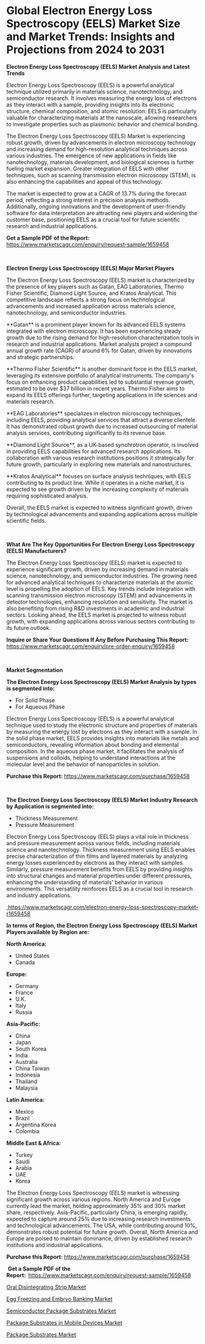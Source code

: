 <p><h1>Global Electron Energy Loss Spectroscopy (EELS) Market Size and Market Trends: Insights and Projections from 2024 to 2031</h1></p><p><strong>Electron Energy Loss Spectroscopy (EELS) Market Analysis and Latest Trends</strong></p>
<p><p>Electron Energy Loss Spectroscopy (EELS) is a powerful analytical technique utilized primarily in materials science, nanotechnology, and semiconductor research. It involves measuring the energy loss of electrons as they interact with a sample, providing insights into its electronic structure, chemical composition, and atomic resolution. EELS is particularly valuable for characterizing materials at the nanoscale, allowing researchers to investigate properties such as plasmonic behavior and chemical bonding.</p><p>The Electron Energy Loss Spectroscopy (EELS) Market is experiencing robust growth, driven by advancements in electron microscopy technology and increasing demand for high-resolution analytical techniques across various industries. The emergence of new applications in fields like nanotechnology, materials development, and biological sciences is further fueling market expansion. Greater integration of EELS with other techniques, such as scanning transmission electron microscopy (STEM), is also enhancing the capabilities and appeal of this technology.</p><p>The market is expected to grow at a CAGR of 13.7% during the forecast period, reflecting a strong interest in precision analysis methods. Additionally, ongoing innovations and the development of user-friendly software for data interpretation are attracting new players and widening the customer base, positioning EELS as a crucial tool for future scientific research and industrial applications.</p></p>
<p><strong>Get a Sample PDF of the Report:&nbsp;</strong> <a href="https://www.marketscagr.com/enquiry/request-sample/1659458?utm_campaign=1529&utm_medium=2&utm_source=Github&utm_content=ia&utm_term=12102024&utm_id=electron-energy-loss-spectroscopy-eels">https://www.marketscagr.com/enquiry/request-sample/1659458</a></p>
<p>&nbsp;</p>
<p><strong>Electron Energy Loss Spectroscopy (EELS) Major Market Players</strong></p>
<p><p>The Electron Energy Loss Spectroscopy (EELS) market is characterized by the presence of key players such as Gatan, EAG Laboratories, Thermo Fisher Scientific, Diamond Light Source, and Kratos Analytical. This competitive landscape reflects a strong focus on technological advancements and increased application across materials science, nanotechnology, and semiconductor industries.</p><p>**Gatan** is a prominent player known for its advanced EELS systems integrated with electron microscopy. It has been experiencing steady growth due to the rising demand for high-resolution characterization tools in research and industrial applications. Market analysts project a compound annual growth rate (CAGR) of around 6% for Gatan, driven by innovations and strategic partnerships.</p><p>**Thermo Fisher Scientific** is another dominant force in the EELS market, leveraging its extensive portfolio of analytical instruments. The company's focus on enhancing product capabilities led to substantial revenue growth, estimated to be over $37 billion in recent years. Thermo Fisher aims to expand its EELS offerings further, targeting applications in life sciences and materials research.</p><p>**EAG Laboratories** specializes in electron microscopy techniques, including EELS, providing analytical services that attract a diverse clientele. It has demonstrated robust growth due to increased outsourcing of material analysis services, contributing significantly to its revenue base.</p><p>**Diamond Light Source**, as a UK-based synchrotron operator, is involved in providing EELS capabilities for advanced research applications. Its collaboration with various research institutions positions it strategically for future growth, particularly in exploring new materials and nanostructures.</p><p>**Kratos Analytical** focuses on surface analysis techniques, with EELS contributing to its product line. While it operates in a niche market, it is expected to see growth driven by the increasing complexity of materials requiring sophisticated analysis.</p><p>Overall, the EELS market is expected to witness significant growth, driven by technological advancements and expanding applications across multiple scientific fields.</p></p>
<p>&nbsp;</p>
<p><strong>What Are The Key Opportunities For Electron Energy Loss Spectroscopy (EELS) Manufacturers?</strong></p>
<p><p>The Electron Energy Loss Spectroscopy (EELS) market is expected to experience significant growth, driven by increasing demand in materials science, nanotechnology, and semiconductor industries. The growing need for advanced analytical techniques to characterize materials at the atomic level is propelling the adoption of EELS. Key trends include integration with scanning transmission electron microscopy (STEM) and advancements in detector technologies, enhancing resolution and sensitivity. The market is also benefiting from rising R&D investments in academic and industrial sectors. Looking ahead, the EELS market is projected to witness robust growth, with expanding applications across various sectors contributing to its future outlook.</p></p>
<p><strong>Inquire or Share Your Questions If Any Before Purchasing This Report:</strong> <a href="https://www.marketscagr.com/enquiry/pre-order-enquiry/1659458?utm_campaign=1529&utm_medium=2&utm_source=Github&utm_content=ia&utm_term=12102024&utm_id=electron-energy-loss-spectroscopy-eels">https://www.marketscagr.com/enquiry/pre-order-enquiry/1659458</a></p>
<p>&nbsp;</p>
<p><strong>Market Segmentation</strong></p>
<p><strong>The Electron Energy Loss Spectroscopy (EELS) Market Analysis by types is segmented into:</strong></p>
<p><ul><li>For Solid Phase</li><li>For Aqueous Phase</li></ul></p>
<p><p>Electron Energy Loss Spectroscopy (EELS) is a powerful analytical technique used to study the electronic structure and properties of materials by measuring the energy lost by electrons as they interact with a sample. In the solid phase market, EELS provides insights into materials like metals and semiconductors, revealing information about bonding and elemental composition. In the aqueous phase market, it facilitates the analysis of suspensions and colloids, helping to understand interactions at the molecular level and the behavior of nanoparticles in solution.</p></p>
<p><strong>Purchase this Report:&nbsp;</strong><a href="https://www.marketscagr.com/purchase/1659458?utm_campaign=1529&utm_medium=2&utm_source=Github&utm_content=ia&utm_term=12102024&utm_id=electron-energy-loss-spectroscopy-eels">https://www.marketscagr.com/purchase/1659458</a></p>
<p>&nbsp;</p>
<p><strong>The Electron Energy Loss Spectroscopy (EELS) Market Industry Research by Application is segmented into:</strong></p>
<p><ul><li>Thickness Measurement</li><li>Pressure Measurement</li></ul></p>
<p><p>Electron Energy Loss Spectroscopy (EELS) plays a vital role in thickness and pressure measurement across various fields, including materials science and nanotechnology. Thickness measurement using EELS enables precise characterization of thin films and layered materials by analyzing energy losses experienced by electrons as they interact with samples. Similarly, pressure measurement benefits from EELS by providing insights into structural changes and material properties under different pressures, enhancing the understanding of materials' behavior in various environments. This versatility reinforces EELS as a crucial tool in research and industry applications.</p></p>
<p><a href="https://www.marketscagr.com/electron-energy-loss-spectroscopy-market-r1659458?utm_campaign=1529&utm_medium=2&utm_source=Github&utm_content=ia&utm_term=12102024&utm_id=electron-energy-loss-spectroscopy-eels">&nbsp;https://www.marketscagr.com/electron-energy-loss-spectroscopy-market-r1659458</a></p>
<p><strong>In terms of Region, the Electron Energy Loss Spectroscopy (EELS) Market Players available by Region are:</strong></p>
<p>
    <p> <strong> North America: </strong>
        <ul>
            <li>United States</li>
            <li>Canada</li>
        </ul>
        </p> 
    <p> <strong> Europe: </strong>
        <ul>
            <li>Germany</li>
            <li>France</li>
            <li>U.K.</li>
            <li>Italy</li>
            <li>Russia</li>
        </ul>
        </p> 
    <p> <strong> Asia-Pacific: </strong>
        <ul>
            <li>China</li>
            <li>Japan</li>
            <li>South Korea</li>
            <li>India</li>
            <li>Australia</li>
            <li>China Taiwan</li>
            <li>Indonesia</li>
            <li>Thailand</li>
            <li>Malaysia</li>
        </ul>
        </p> 
    <p> <strong> Latin America: </strong>
        <ul>
            <li>Mexico</li>
            <li>Brazil</li>
            <li>Argentina Korea</li>
            <li>Colombia</li>
        </ul>
        </p> 
    <p> <strong> Middle East & Africa: </strong>
        <ul>
            <li>Turkey</li>
            <li>Saudi</li>
            <li>Arabia</li>
            <li>UAE</li>
            <li>Korea</li>
        </ul>
    </p>
    </p>
<p><p>The Electron Energy Loss Spectroscopy (EELS) market is witnessing significant growth across various regions. North America and Europe currently lead the market, holding approximately 35% and 30% market share, respectively. Asia-Pacific, particularly China, is emerging rapidly, expected to capture around 25% due to increasing research investments and technological advancements. The USA, while contributing around 10%, demonstrates robust potential for future growth. Overall, North America and Europe are poised to maintain dominance, driven by established research institutions and industrial applications.</p></p>
<p><strong>Purchase this Report: </strong><a href="https://www.marketscagr.com/purchase/1659458?utm_campaign=1529&utm_medium=2&utm_source=Github&utm_content=ia&utm_term=12102024&utm_id=electron-energy-loss-spectroscopy-eels">https://www.marketscagr.com/purchase/1659458</a></p>
<p>&nbsp;<strong>Get a Sample PDF of the Report:&nbsp;&nbsp;</strong><a href="https://www.marketscagr.com/enquiry/request-sample/1659458?utm_campaign=1529&utm_medium=2&utm_source=Github&utm_content=ia&utm_term=12102024&utm_id=electron-energy-loss-spectroscopy-eels">https://www.marketscagr.com/enquiry/request-sample/1659458</a></p>
<p><strong></strong></p>
<p><p><a href="https://github.com/WashimHussain441/Market-Research-Report-List-1/blob/main/oral-disintegrating-strip-market.md?utm_campaign=1529&utm_medium=2&utm_source=Github&utm_content=ia&utm_term=12102024&utm_id=electron-energy-loss-spectroscopy-eels">Oral Disintegrating Strip Market</a></p><p><a href="https://github.com/SanjidaMahmud54/Market-Research-Report-List-1/blob/main/egg-freezing-and-embryo-banking-market.md?utm_campaign=1529&utm_medium=2&utm_source=Github&utm_content=ia&utm_term=12102024&utm_id=electron-energy-loss-spectroscopy-eels">Egg Freezing and Embryo Banking Market</a></p><p><a href="https://www.linkedin.com/pulse/semiconductor-package-substrates-momentum-charting-10-cagr-e6o7e?utm_campaign=1529&utm_medium=2&utm_source=Github&utm_content=ia&utm_term=12102024&utm_id=electron-energy-loss-spectroscopy-eels">Semiconductor Package Substrates Market</a></p><p><a href="https://www.linkedin.com/pulse/evolution-package-substrates-mobile-devices-market-key-shifts-aauae?utm_campaign=1529&utm_medium=2&utm_source=Github&utm_content=ia&utm_term=12102024&utm_id=electron-energy-loss-spectroscopy-eels">Package Substrates in Mobile Devices Market</a></p><p><a href="https://www.linkedin.com/pulse/disruption-innovation-package-substrates-industry-market-analysis-iseke?utm_campaign=1529&utm_medium=2&utm_source=Github&utm_content=ia&utm_term=12102024&utm_id=electron-energy-loss-spectroscopy-eels">Package Substrates Market</a></p></p>